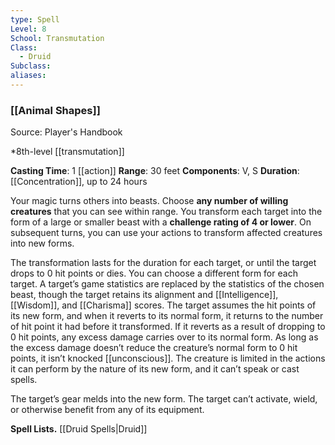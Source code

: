 ```yaml
---
type: Spell
Level: 8
School: Transmutation
Class:
  - Druid
Subclass:
aliases:
---
```

### [[Animal Shapes]]

Source: Player's Handbook

*8th-level [[transmutation]]

**Casting Time**: 1 [[action]]
**Range**: 30 feet
**Components**: V, S
**Duration**: [[Concentration]], up to 24 hours

Your magic turns others into beasts. Choose **any number of willing creatures** that you can see within range. You transform each target into the form of a large or smaller beast with a **challenge rating of 4 or lower**. On subsequent turns, you can use your actions to transform affected creatures into new forms.

The transformation lasts for the duration for each target, or until the target drops to 0 hit points or dies. You can choose a different form for each target. A target’s game statistics are replaced by the statistics of the chosen beast, though the target retains its alignment and [[Intelligence]], [[Wisdom]], and [[Charisma]] scores. The target assumes the hit points of its new form, and when it reverts to its normal form, it returns to the number of hit point it had before it transformed. If it reverts as a result of dropping to 0 hit points, any excess damage carries over to its normal form. As long as the excess damage doesn’t reduce the creature’s normal form to 0 hit points, it isn’t knocked [[unconscious]]. The creature is limited in the actions it can perform by the nature of its new form, and it can’t speak or cast spells.

The target’s gear melds into the new form. The target can’t activate, wield, or otherwise benefit from any of its equipment.

**Spell Lists.** [[Druid Spells|Druid]] 